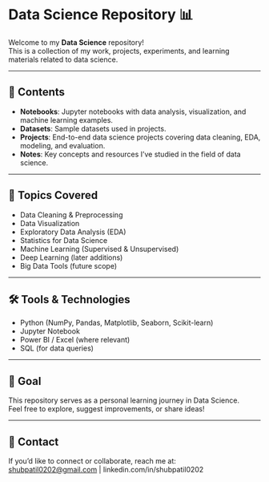 # Data Science Repository 📊  

Welcome to my **Data Science** repository!  
This is a collection of my work, projects, experiments, and learning materials related to data science.  

---

## 📁 Contents  
- **Notebooks**: Jupyter notebooks with data analysis, visualization, and machine learning examples.  
- **Datasets**: Sample datasets used in projects.  
- **Projects**: End-to-end data science projects covering data cleaning, EDA, modeling, and evaluation.  
- **Notes**: Key concepts and resources I’ve studied in the field of data science.  

---

## 🚀 Topics Covered  
- Data Cleaning & Preprocessing  
- Data Visualization  
- Exploratory Data Analysis (EDA)  
- Statistics for Data Science  
- Machine Learning (Supervised & Unsupervised)  
- Deep Learning (later additions)  
- Big Data Tools (future scope)  

---

## 🛠️ Tools & Technologies  
- Python (NumPy, Pandas, Matplotlib, Seaborn, Scikit-learn)  
- Jupyter Notebook  
- Power BI / Excel (where relevant)  
- SQL (for data queries)  

---

## 📌 Goal  
This repository serves as a personal learning journey in Data Science.  
Feel free to explore, suggest improvements, or share ideas!  

---

## 📧 Contact  
If you’d like to connect or collaborate, reach me at:  
shubpatil0202@gmail.com | linkedin.com/in/shubpatil0202 

